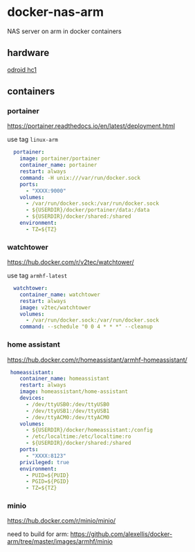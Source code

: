 # docker-nas-arm

NAS server on arm in docker containers

## hardware

[odroid hc1](https://www.hardkernel.com/main/products/prdt_info.php?g_code=G150229074080)

## containers

### portainer

https://portainer.readthedocs.io/en/latest/deployment.html

use tag `linux-arm`

```yaml
  portainer:
    image: portainer/portainer
    container_name: portainer
    restart: always
    command: -H unix:///var/run/docker.sock
    ports:
      - "XXXX:9000"
    volumes:
      - /var/run/docker.sock:/var/run/docker.sock
      - ${USERDIR}/docker/portainer/data:/data
      - ${USERDIR}/docker/shared:/shared
    environment:
      - TZ=${TZ}
```

### watchtower

https://hub.docker.com/r/v2tec/watchtower/

use tag `armhf-latest`

```yaml
  watchtower:
    container_name: watchtower
    restart: always
    image: v2tec/watchtower
    volumes:
      - /var/run/docker.sock:/var/run/docker.sock
    command: --schedule "0 0 4 * * *" --cleanup
```    

### home assistant

https://hub.docker.com/r/homeassistant/armhf-homeassistant/

```yaml
 homeassistant:
    container_name: homeassistant
    restart: always
    image: homeassistant/home-assistant
    devices:
      - /dev/ttyUSB0:/dev/ttyUSB0
      - /dev/ttyUSB1:/dev/ttyUSB1
      - /dev/ttyACM0:/dev/ttyACM0
    volumes:
      - ${USERDIR}/docker/homeassistant:/config
      - /etc/localtime:/etc/localtime:ro
      - ${USERDIR}/docker/shared:/shared
    ports:
      - "XXXX:8123"
    privileged: true
    environment:
      - PUID=${PUID}
      - PGID=${PGID}
      - TZ=${TZ}
```      

### minio

https://hub.docker.com/r/minio/minio/

need to build for arm: https://github.com/alexellis/docker-arm/tree/master/images/armhf/minio
